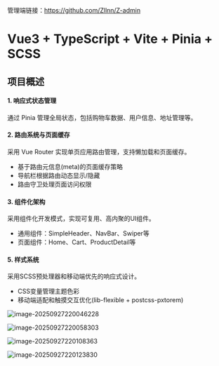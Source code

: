 管理端链接：https://github.com/Zllnn/Z-admin

# Vue3 + TypeScript + Vite + Pinia + SCSS



## 项目概述

#### 1. 响应式状态管理
通过 Pinia 管理全局状态，包括购物车数据、用户信息、地址管理等。
#### 2. 路由系统与页面缓存
采用 Vue Router 实现单页应用路由管理，支持懒加载和页面缓存。
- 基于路由元信息(meta)的页面缓存策略
- 导航栏根据路由动态显示/隐藏
- 路由守卫处理页面访问权限

#### 3. 组件化架构
采用组件化开发模式，实现可复用、高内聚的UI组件。
- 通用组件：SimpleHeader、NavBar、Swiper等 
- 页面组件：Home、Cart、ProductDetail等

#### 5. 样式系统
采用SCSS预处理器和移动端优先的响应式设计。
- CSS变量管理主题色彩
- 移动端适配和触摸交互优化(lib-flexible + postcss-pxtorem)



![image-20250927220046228](C:\Users\lenovo\AppData\Roaming\Typora\typora-user-images\image-20250927220046228.png)

![image-20250927220058303](C:\Users\lenovo\AppData\Roaming\Typora\typora-user-images\image-20250927220058303.png)

![image-20250927220108363](C:\Users\lenovo\AppData\Roaming\Typora\typora-user-images\image-20250927220108363.png)

![image-20250927220123830](C:\Users\lenovo\AppData\Roaming\Typora\typora-user-images\image-20250927220123830.png)

